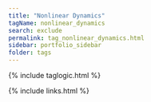 ```yaml
---
title: "Nonlinear Dynamics"
tagName: nonlinear_dynamics
search: exclude
permalink: tag_nonlinear_dynamics.html
sidebar: portfolio_sidebar
folder: tags
---
```

{% include taglogic.html %}

{% include links.html %}
